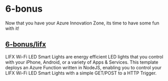 # 6-bonus

Now that you have your Azure Innovation Zone, its time to have some fun with it!

## <a href="https://github.com/jasonvriends/azure-quickstart/tree/master/6-bonus/lifx">6-bonus/lifx</a>

LIFX Wi-Fi LED Smart Lights are energy efficient LED lights that you control with your iPhone, Android, or a variety of Apps & Services. This template deploys an Azure Function written in NodeJS, enabling you to control your LIFX Wi-Fi LED Smart Lights with a simple GET/POST to a HTTP Trigger.
